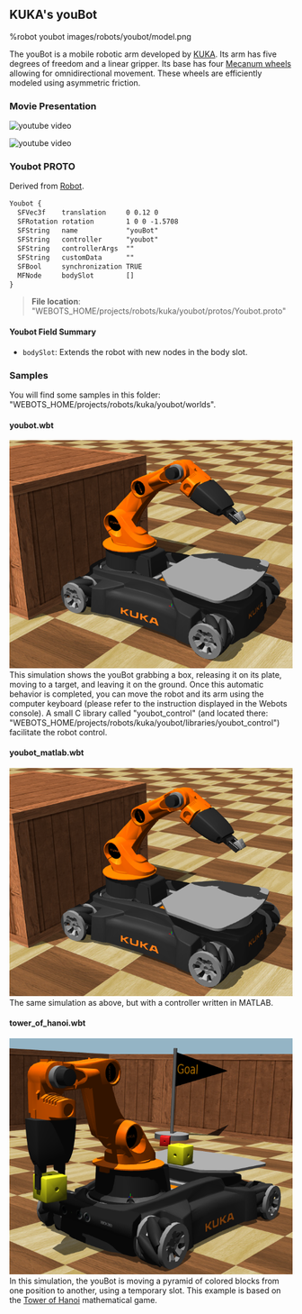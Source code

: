 ## KUKA's youBot

%robot youbot images/robots/youbot/model.png

The youBot is a mobile robotic arm developed by [KUKA](http://www.youbot-store.com/).
Its arm has five degrees of freedom and a linear gripper.
Its base has four [Mecanum wheels](https://en.wikipedia.org/wiki/Mecanum_wheel) allowing for omnidirectional movement.
These wheels are efficiently modeled using asymmetric friction.

### Movie Presentation

![youtube video](https://www.youtube.com/watch?v=vFwNwT8dZTU)

![youtube video](https://www.youtube.com/watch?v=9Fjyu_wzIgc)

### Youbot PROTO

Derived from [Robot](../reference/robot.md).

```
Youbot {
  SFVec3f    translation     0 0.12 0
  SFRotation rotation        1 0 0 -1.5708
  SFString   name            "youBot"
  SFString   controller      "youbot"
  SFString   controllerArgs  ""
  SFString   customData      ""
  SFBool     synchronization TRUE
  MFNode     bodySlot        []
}
```

> **File location**: "WEBOTS\_HOME/projects/robots/kuka/youbot/protos/Youbot.proto"

#### Youbot Field Summary

- `bodySlot`: Extends the robot with new nodes in the body slot.

### Samples

You will find some samples in this folder: "WEBOTS\_HOME/projects/robots/kuka/youbot/worlds".

#### youbot.wbt

![youbot.wbt.png](images/robots/youbot/youbot.wbt.png) This simulation shows the youBot grabbing a box, releasing it on its plate, moving to a target, and leaving it on the ground.
Once this automatic behavior is completed, you can move the robot and its arm using the computer keyboard (please refer to the instruction displayed in the Webots console).
A small C library called "youbot_control" (and located there: "WEBOTS\_HOME/projects/robots/kuka/youbot/libraries/youbot_control") facilitate the robot control.

#### youbot\_matlab.wbt

![youbot.wbt.png](images/robots/youbot/youbot.wbt.png) The same simulation as above, but with a controller written in MATLAB.

#### tower\_of\_hanoi.wbt

![tower_of_hanoi.wbt.png](images/robots/youbot/tower_of_hanoi.wbt.png) In this simulation, the youBot is moving a pyramid of colored blocks from one position to another, using a temporary slot.
This example is based on the [Tower of Hanoi](https://en.wikipedia.org/wiki/Tower_of_Hanoi) mathematical game.
